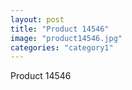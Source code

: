 ```yaml
---
layout: post
title: "Product 14546"
image: "product14546.jpg"
categories: "category1"
---
```

Product 14546
